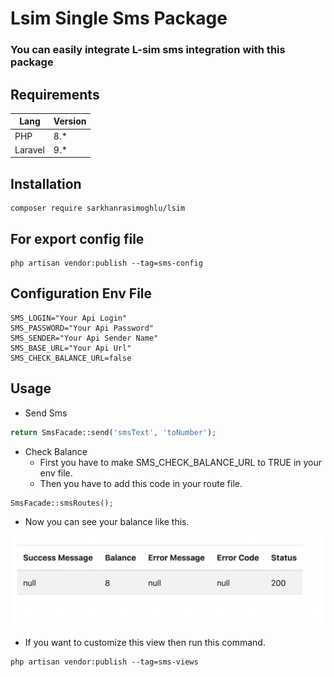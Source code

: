 # Lsim Single Sms Package

### You can easily integrate L-sim sms integration with this package

## Requirements

| Lang       | Version |
| ---------- | ---- |
| PHP        | 8.*  |
| Laravel    | 9.*  |

## Installation

```console
composer require sarkhanrasimoghlu/lsim
```

## For export config file

```console
php artisan vendor:publish --tag=sms-config
```

## Configuration Env File

```console
SMS_LOGIN="Your Api Login"
SMS_PASSWORD="Your Api Password"
SMS_SENDER="Your Api Sender Name"
SMS_BASE_URL="Your Api Url"
SMS_CHECK_BALANCE_URL=false
```

## Usage

* Send Sms

```php
return SmsFacade::send('smsText', 'toNumber');
```

* Check Balance
    * First you have to make SMS_CHECK_BALANCE_URL to TRUE in your env file.
    * Then you have to add this code in your route file.

```php
SmsFacade::smsRoutes();
```

* Now you can see your balance like this.

![](images/balance.png)

* If you want to customize this view then run this command.

```console
php artisan vendor:publish --tag=sms-views
```



